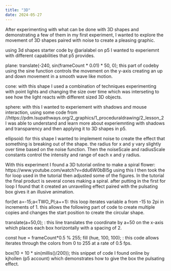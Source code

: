 ```yaml
---
title: "3D"
date: 2024-05-27
---
```


<p>After experimenting with what can be done with 3D shapes and demonstrating a few of them in my first experiment, I wanted to explore the movement of 3D shapes paired with noise to create a pleasing graphic.</p>

<p>using 3d shapes starter code by @arialabel on p5 I wanted to experiemnt with different capabilities that p5 provides.</p>
<p>plane: 
 translate(-240, sin(frameCount * 0.01) * 50, 0); this part of codeby using the sine function controls the movement on the y-axis creating an up and down movement in a smooth wave like motion.</p>
 <p>cone: 
   with this shape I used a combination of techniques experimenting with point lights and changing the size over time which was interseting to see how the light reacts with different sized 3D objects.</p>
   <p>sphere: 
   with this I wanted to experiement with shadows and mouse interaction, using some code from //https://pdm.lsupathways.org/2_graphics/1_proceduraldrawing/2_lesson_2 I was able to understand and learn more about experiemnting with shadows and transparency and then applying it to 3D shapes in p5.</p>
  <p> ellipsoid: 
   for this shape I wanted to implement noise to create the effect that something is breaking out of the shape. the radius for x and y vary slightly over time based on the noise function. Then the noiseScale and radiusScale constants control the intensity and range of each x and y radius.</p>
   

<p>With this experiment I found a 3D tutorial online to make a spiral flower: https://www.youtube.com/watch?v=ddu6W0bBI5g 
using this I then took the for loop used in the tutorial then adjusted some of the figures. In the tutorial the final product is several cones making a spiral. after putting in the first for loop I found that it created an unravelling effect paired with the pulsating box gives it an illusive animation. 

for(let a=-15;a<TWO_PI;a+=1): this loop iterates variable a from -15 to 2pi in increments of 1. this allows the following part of code to create multiple copies and changes the start position to create the circular shape.

translate(a+50,0); : this line translates the coordinate by a+50 on the x-axis which places each box horizontally with a spacing of 2.

const hue = frameCount*0.5 % 255; fill (hue, 100, 100); : this code allows iterates through the colors from 0 to 255 at a rate of 0.5 fps. 

box(10 + 10 * sin(millis()/200)); this snippet of code I found online by kjhollen (p5 account) which demonstrates how to give the box the pulsating effect.</p>
